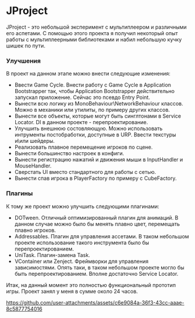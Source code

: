 # JProject

JProject - это небольшой эксперимент с мультиплеером и различными его аспетами. С помощью этого проекта я получил некоторый опыт работы с мультиплеерными библиотеками и набил небольшую кучку шишек по пути. 

### Улучшения
В проект на данном этапе можно внести следующие изменения:
- Ввести Game Cycle. Внести работу с Game Cycle в Application Bootstrapper так, чтобы Application Bootstrapper действительно запускал приложение. Сейчас это псевдо Entry Point.
- Вынести всю логику из MonoBehaviour\NetworkBehaviour классов. Можно в механики или утилиты, по примеру других классов.
- Вынести все объекты, которые могут быть синглтонами в Service Locator. DI в данном проекте - перепроектирование.
- Улучшить внешнюю состовляющую. Можно использовать интрументы постобработки, доступные в URP. Ввести текстуры и\или шейдеры.
- Реализовать плавное перемещение игроков по сцене.
- Вынести большинство настроек в конфиги.
- Вынести регистрацию нажатий и движения мыши в InputHandler и MouseHandler.
- Сверстать UI вместо стандартного для работы с сетью.
- Вынести спав игрока в PlayerFactory по примеру с CubeFactory.

### Плагины
К тому же проект можно улучшить следующими плагинами:
- DOTween. Отличный оптимизированный плагин для анимаций. В данном случае можно было бы менять плавно цвет, перемещать плавно игроков.
- Addressables. Плагин для управления ассетами. В таком небольшом проекте использование такого инструмента было бы перепроектированием.
- UniTask. Плагин-замена Task. 
- VContainer или Zenject. Фреймворки для управления зависимостями. Опять таки, в таком небольшом проекте могло бы быть перепроектированием. Вполне достаточно Service Locator.

Итак, на данный момент это полностью функциональный прототип игры. Проект занял у меня в сумме около 24 часов.

https://github.com/user-attachments/assets/c6e9084a-36f3-43cc-aaae-8c5877754016
